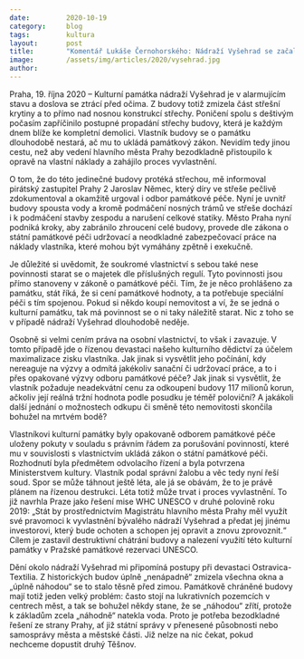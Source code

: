 ```yaml
---
date:         2020-10-19
category:     blog
tags:         kultura 
layout:       post
title:        "Komentář Lukáše Černohorského: Nádraží Vyšehrad se začala propadat střecha, majitel odmítá cokoliv řešit. Jedinou záchranou je oprava na náklady Prahy a odkup či  vyvlastnění ze strany Ministerstva kultury"  
image:        /assets/img/articles/2020/vysehrad.jpg 
author:       
---
```


Praha, 19. října 2020 – Kulturní památka nádraží Vyšehrad je v alarmujícím stavu a doslova se ztrácí před očima. Z budovy totiž zmizela část střešní krytiny a to přímo nad nosnou konstrukcí střechy. Poničení spolu s deštivým počasím zapříčinilo postupné propadání střechy budovy, která je každým dnem blíže ke kompletní demolici. Vlastník budovy se o památku dlouhodobě nestará, ač mu to ukládá památkový zákon. Nevidím tedy jinou cestu, než aby vedení hlavního města Prahy bezodkladně přistoupilo k opravě na vlastní náklady a zahájilo proces vyvlastnění.

O tom, že do této jedinečné budovy protéká střechou, mě informoval pirátský zastupitel Prahy 2 Jaroslav Němec, který díry ve střeše pečlivě zdokumentoval a okamžitě urgoval i odbor památkové péče. Nyní je uvnitř budovy spousta vody a kromě podmáčení nosných trámů ve střeše dochází i k podmáčení stavby zespodu a narušení celkové statiky. Město Praha nyní podniká kroky, aby zabránilo zhroucení celé budovy, provede dle zákona o státní památkové péči udržovací a neodkladné zabezpečovací práce na náklady vlastníka, které mohou být vymáhány zpětně i exekučně.

Je důležité si uvědomit, že soukromé vlastnictví s sebou také nese povinnosti starat se o majetek dle příslušných regulí. Tyto povinnosti jsou přímo stanoveny v zákoně o památkové péči. Tím, že je něco prohlášeno za památku, stát říká, že si cení památkové hodnoty, a ta potřebuje speciální péči s tím spojenou. Pokud si někdo koupí nemovitost a ví, že se jedná o kulturní památku, tak má povinnost se o ni taky náležitě starat. Nic z toho se v případě nádraží Vyšehrad dlouhodobě neděje.

Osobně si velmi cením práva na osobní vlastnictví, to však i zavazuje. V tomto případě jde o řízenou devastaci našeho kulturního dědictví za účelem maximalizace zisku vlastníka. Jak jinak si vysvětlit jeho počínání, kdy nereaguje na výzvy a odmítá jakékoliv sanační či udržovací práce, a to i přes opakované výzvy odboru památkové péče? Jak jinak si vysvětlit, že vlastník požaduje neadekvátní cenu za odkoupení budovy 117 milionů korun, ačkoliv její reálná tržní hodnota podle posudku je téměř poloviční? A jakákoli další jednání o možnostech odkupu či směně této nemovitosti skončila bohužel na mrtvém bodě?

Vlastníkovi kulturní památky byly opakovaně odborem památkové péče uloženy pokuty v souladu s právním řádem za porušování povinností, které mu v souvislosti s vlastnictvím ukládá zákon o státní památkové péči. Rozhodnutí byla předmětem odvolacího řízení a byla potvrzena Ministerstvem kultury. Vlastník podal správní žalobu a věc tedy nyní řeší soud. Spor se může táhnout ještě léta, ale já se obávám, že to je právě plánem na řízenou destrukci. Léta totiž může trvat i proces vyvlastnění. To již navrhla Praze jako řešení mise WHC UNESCO v druhé polovině roku 2019: „Stát by prostřednictvím Magistrátu hlavního města Prahy měl využít své pravomoci k vyvlastnění bývalého nádraží Vyšehrad a předat jej jinému investorovi, který bude ochoten a schopen jej opravit a znovu zprovoznit.“ Cílem je zastavil destruktivní chátrání budovy a nalezení využití této kulturní památky v Pražské památkové rezervaci UNESCO.

Dění okolo nádraží Vyšehrad mi připomíná postupy při devastaci Ostravica-Textilia. Z historických budov úplně „nenápadně“ zmizela všechna okna a „úplně náhodou“ se to stalo těsně před zimou. Památkově chráněné budovy mají totiž jeden velký problém: často stojí na lukrativních pozemcích v centrech měst, a tak se bohužel někdy stane, že se „náhodou“ zřítí, protože k základům zcela „náhodně“ natekla voda. Proto je potřeba bezodkladné řešení ze strany Prahy, ať již státní správy v přenesené působnosti nebo samosprávy města a městské části. Již nelze na nic čekat, pokud nechceme dopustit druhý Těšnov.

